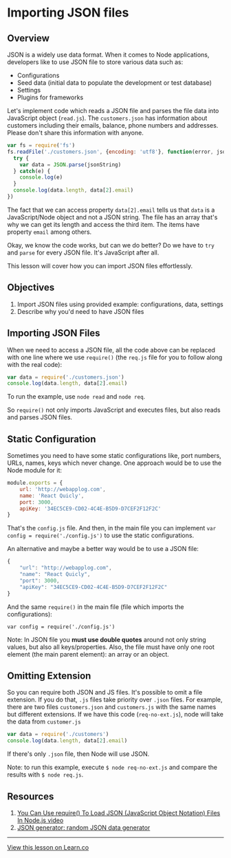 # Importing JSON files

## Overview

JSON is a widely use data format. When it comes to Node applications, developers like to use JSON file to store various data such as:

* Configurations
* Seed data (initial data to populate the development or test database)
* Settings
* Plugins for frameworks

Let's implement code which reads a JSON file and parses the file data into JavaScript object (`read.js`). The `customers.json` has information about customers including their emails, balance, phone numbers and addresses. Please don't share this information with anyone. 

```js
var fs = require('fs')
fs.readFile('./customers.json', {encoding: 'utf8'}, function(error, jsonString){
  try {
    var data = JSON.parse(jsonString)
  } catch(e) {
    console.log(e)
  }
  console.log(data.length, data[2].email)
})
```

The fact that we can access property `data[2].email` tells us that `data` is a JavaScript/Node object and not a JSON string. The file has an array that's why we can get its length and access the third item. The items have property `email` among others.

Okay, we know the code works, but can we do better? Do we have to `try` and `parse` for every JSON file. It's JavaScript after all. 

This lesson will cover how you can import JSON files effortlessly.

## Objectives

1. Import JSON files using provided example: configurations, data, settings
1. Describe why you'd need to have JSON files

## Importing JSON Files

When we need to access a JSON file, all the code above can be replaced with one line where we use `require()` (the `req.js` file for you to follow along with the real code):

```js
var data = require('./customers.json')
console.log(data.length, data[2].email)
```

To run the example, use `node read` and `node req`.

So `require()` not only imports JavaScript and executes files, but also reads and parses JSON files.


## Static Configuration

Sometimes you need to have some static configurations like, port numbers, URLs, names, keys which never change. One approach would be to use the Node module for it:

```js
module.exports = {
    url: 'http://webapplog.com',
    name: 'React Quicly',
    port: 3000,
    apiKey: '34EC5CE9-CD02-4C4E-B5D9-D7CEF2F12F2C'
}
```

That's the `config.js` file. And then, in the main file you can implement `var config = require('./config.js')` to use the static configurations.

An alternative and maybe a better way would be to use a JSON file:

```js
{
    "url": "http://webapplog.com",
    "name": "React Quicly",
    "port": 3000,
    "apiKey": "34EC5CE9-CD02-4C4E-B5D9-D7CEF2F12F2C"
}
```

And the same `require()` in the main file (file which imports the configurations):

```
var config = require('./config.js')
```

Note: In JSON file you **must use double quotes** around not only string values, but also all keys/properties. Also, the file must have only one root element (the main parent element): an array or an object.

## Omitting Extension

So you can require both JSON and JS files. It's possible to omit a file extension. If you do that, `.js` files take priority over `.json` files. For example, there are two files `customers.json` and `customers.js` with the same names but different extensions. If we have this code (`req-no-ext.js`), node will take the data from `customer.js`

```js
var data = require('./customers')
console.log(data.length, data[2].email)
```

If there's only `.json` file, then Node will use JSON.

Note: to run this example, execute `$ node req-no-ext.js` and compare the results with `$ node req.js`.

## Resources

1. [You Can Use require() To Load JSON (JavaScript Object Notation) Files In Node.js video](http://www.bennadel.com/blog/2908-you-can-use-require-to-load-json-javascript-object-notation-files-in-node-js.htm)
1. [JSON generator: random JSON data generator](http://www.json-generator.com/)


---

<a href='https://learn.co/lessons/node-modules-json' data-visibility='hidden'>View this lesson on Learn.co</a>
